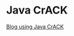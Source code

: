 # Java CrACK


[Blog using Java CrACK](https://aws.amazon.com/blogs/containers/using-crac-to-reduce-java-startup-times-on-amazon-eks/)